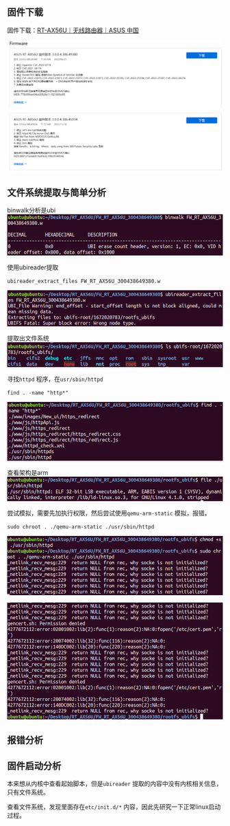 ## 固件下载
固件下载：[RT-AX56U｜无线路由器｜ASUS 中国](https://www.asus.com.cn/networking-iot-servers/wifi-routers/asus-wifi-routers/rt-ax56u/helpdesk_bios/?model2Name=RT-AX56U)

![](images/Pasted%20image%2020230427114841.png)

## 文件系统提取与简单分析
binwalk分析是ubi
![](images/Pasted%20image%2020230427115203.png)

使用ubireader提取
```
ubireader_extract_files FW_RT_AX56U_300438649380.w
```

![](images/Pasted%20image%2020230427115316.png)

提取出文件系统
![](images/Pasted%20image%2020230427115332.png)

寻找`httpd` 程序，在`usr/sbin/httpd` 
```
find . -name "http*"
```

![](images/Pasted%20image%2020230427115548.png)

查看架构是arm
![](images/Pasted%20image%2020230427115635.png)

尝试模拟，需要先加执行权限，然后尝试使用`qemu-arm-static` 模拟，报错。
```
sudo chroot . ./qemu-arm-static ./usr/sbin/httpd
```

![](images/Pasted%20image%2020230427115818.png)

![](images/Pasted%20image%2020230427115905.png)

## 报错分析



## 固件启动分析
本来想从内核中查看起始脚本，但是`ubireader` 提取的内容中没有内核相关信息，只有文件系统。

查看文件系统，发现里面存在`etc/init.d/*` 内容，因此先研究一下正常linux启动过程。



